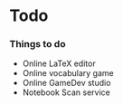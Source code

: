 # Todo
### Things to do
* Online LaTeX editor
* Online vocabulary game
* Online GameDev studio
* Notebook Scan service
